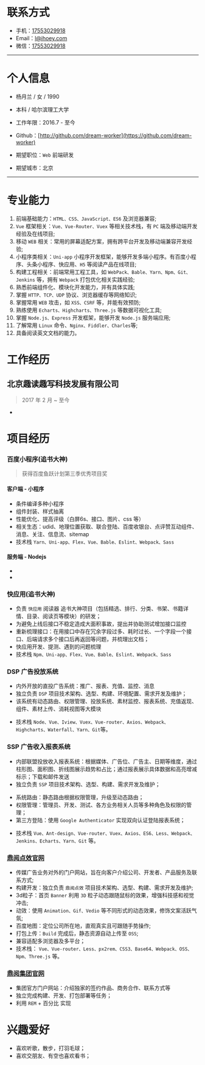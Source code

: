 # 联系方式

- 手机：[17553029918](tel:17553029918)
- Email：[l@ihoey.com](mailto:l@ihoey.com)
- 微信：[17553029918](tel:17553029918)

---

# 个人信息

- 杨月兰 / 女 / 1990
- 本科 / 哈尔滨理工大学
- 工作年限：2016.7 - 至今
- Github：[http://github.com/dream-worker](https://github.com/dream-worker)

- 期望职位：`Web` 前端研发
- 期望城市：北京

---

# 专业能力

1. 前端基础能力：`HTML、CSS、JavaScript、ES6` 及浏览器兼容;
2. `Vue` 框架相关：`Vue、Vue-Router、Vuex` 等相关技术栈，有 `PC` 端及移动端开发经验及在线项目;
3. 移动 `WEB` 相关：常用的屏幕适配方案，拥有跨平台开发及移动端兼容开发经验;
4. 小程序类相关：`Uni-app` 小程序开发框架，能够开发多端小程序。有百度小程序、头条小程序、快应用、`H5` 等阅读产品在线项目;
5. 构建工程相关：前端常用工程工具，如 `WebPack、Bable、Yarn、Npm、Git、Jenkins` 等，拥有 `Webpack` 打包优化相关实践经验;
6. 熟悉前端组件化、模块化开发能力，并有具体实践;
7. 掌握 `HTTP、TCP、UDP` 协议、浏览器缓存等网络知识;
8. 掌握常用 `WEB` 攻击，如 `XSS、CSRF` 等，并能有效预防;
9. 熟练使用 `Echarts、Highcharts、Three.js` 等数据可视化工具;
10. 掌握 `Node.js、Express` 开发框架，能够开发 `Node.js` 服务端应用;
11. 了解常用 `Linux` 命令、`Nginx、Fiddler、Charles`等;
12. 具备阅读英文文档的能力。

# 工作经历

## 北京趣读趣写科技发展有限公司

> 2017 年 2 月 ~ 至今
-

# 项目经历

### 百度小程序(追书大神)

> 获得百度鱼跃计划第三季优秀项目奖

<!--（uni-app可以研究下打包成其他） 支付宝微信-->

#### 客户端 - 小程序

- 条件编译多种小程序
- 组件封装、样式抽离
- 性能优化、提高评级（白屏6s、接口、图片、css 等）
- 相关生态：udid、地理位置获取、联合登陆、百度收银台、点评赞互动组件、消息、关注、信息流、sitemap
- 技术栈 `Yarn、Uni-app、Flex、Vue、Bable、Eslint、Webpack、Sass`

#### 服务端 - Nodejs

 -
 -


### 快应用(追书大神)

- 负责 `快应用` 阅读器 追书大神项目（包括精选、排行、分类、书架、书籍详情、目录、阅读页等模块）的研发；
- 为避免上线后接口不稳定造成大面积事故，提出并协助测试增加接口监控
- 重新梳理接口：在用接口中存在冗余字段过多、耗时过长、一个字段一个接口、后端请求多个接口后再返回等问题，并梳理出文档；
- 快应用开发、提测、遇到的问题梳理
- 技术栈 `Npm、Uni-app、Flex、Vue、Bable、Eslint、Webpack、Sass`


### DSP 广告投放系统

- 内外开放的直投广告系统：推广、报表、充值、监控、消息
- 独立负责 `DSP` 项目技术架构、选型、构建、环境配置、需求开发及维护；
- 该系统有动态路由、权限管理、投放系统、素材监控、报表系统、充值返现、组件、素材上传、消耗视图等大模块
<!--- 系统路由：静态路由根据权限管理，升级至动态路由；-->
<!--- 权限管理：管理员、运营、销售、直客、广告主、代理、测试等多种角色及权限的管理；-->
<!--- 投放系统：直客、广告主、代理、运营、管理员等对计划定向的设置、投放素材和广告位的投放；-->
<!--- 素材监控：瀑布流对投放的素材审核、监控-->
<!--- 报表系统：查阅、下载投放中的各类消耗数据，并提供数据核对-->
<!--- 充值返现：-->
<!--- 组件-->
<!--- 素材上传：vedio\image[png\jpg\jpeg\gif]显示-->
<!--- 消耗视图：双轴折线图、漏斗图直观反馈实时及时段消耗趋势和占比-->
<!--- 环境配置：配置dev、qa、pro等环境命令，分环境打包。通过Jenkins 构建，上传至机器；-->
- 技术栈 `Node、Vue、Iview、Vuex、Vue-router、Axios、Webpack、Highcharts、Waterfall、Yarn、Git`等。


### SSP 广告收入报表系统

- 内部联盟投放收入报表系统：根据媒体、广告位、广告主、日期等维度，通过柱形图、面积图、折线图展示趋势和占比；通过报表展示具体数据和高亮增减标示；下载和邮件发送
- 独立负责 `SSP` 项目技术架构、选型、构建、需求开发及维护；
<!--- 视图自适应、多页面切换更新-->
- 系统路由：静态路由根据权限管理，升级至动态路由；
- 权限管理：管理员、开发、测试、各方业务相关人员等多种角色及权限的管理；
- 第三方登陆：使用 `Google Authenticator` 实现双向认证登陆报表系统；
<!--- 组件：视图-->
- 技术栈 `Vue、Ant-design、Vue-router、Vuex、Axios、ES6、Less、Webpack、Jenkins、Echarts、Yarn、Git` 等。


### [鼎阅点效官网](http://dingyueads.com/)

- 传媒广告业务对外的门户网站，旨在向客户介绍公司、开发者、产品服务及联系方式;
- 构建开发：独立负责 `鼎阅点效` 项目技术架构、选型、构建、需求开发及维护;
- 3d粒子：首页 `Banner` 利用 `3D` 粒子动态跟随鼠标的效果，增强科技感和视觉冲击;
- 动效：使用 `Animation、Gif、Vedio` 等不同形式的动态效果，修饰文案活跃气氛;
- 百度地图：定位公司所在地，直观真实且可跟随手势操作;
- 打包上传：`Build` 完成后，静态资源自动上传至 `OSS`;
- 兼容适配多浏览器及多平台；
- 技术栈： `Vue、Vue-router、Less、px2rem、CSS3、Base64、Webpack、OSS、Npm、Three.js` 等。

### [鼎阅集团官网](http://www.dingyuegroup.cn)

- 集团官方门户网站：介绍独家的签约作品、商务合作、联系方式等
- 独立完成构建、开发、打包部署等任务；
- 利用 `REM` + 百分比 实现


# 兴趣爱好

- 喜欢听歌，散步，打羽毛球；
- 喜欢交朋友、有空也喜欢看书；
